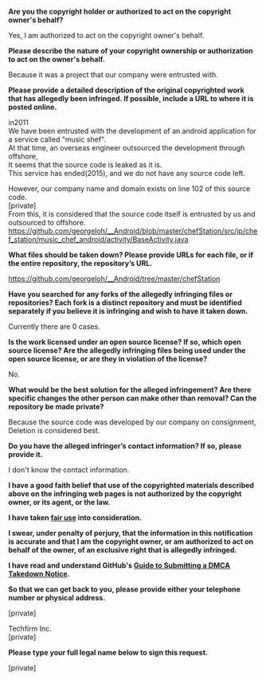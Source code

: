 **Are you the copyright holder or authorized to act on the copyright owner's behalf?**

Yes, I am authorized to act on the copyright owner's behalf.

**Please describe the nature of your copyright ownership or authorization to act on the owner's behalf.**

Because it was a project that our company were entrusted with.

**Please provide a detailed description of the original copyrighted work that has allegedly been infringed. If possible, include a URL to where it is posted online.**

in2011  
We have been entrusted with the development of an android application for a service called "music shef".  
At that time, an overseas engineer outsourced the development through offshore,  
It seems that the source code is leaked as it is.  
This service has ended(2015), and we do not have any source code left.  

However, our company name and domain exists on line 102 of this source code.  
[private]  
From this, it is considered that the source code itself is entrusted by us and outsourced to offshore.  
https://github.com/georgeloh/__Android/blob/master/chefStation/src/jp/chef_station/music_chef_android/activity/BaseActivity.java

**What files should be taken down? Please provide URLs for each file, or if the entire repository, the repository’s URL.**

https://github.com/georgeloh/__Android/tree/master/chefStation

**Have you searched for any forks of the allegedly infringing files or repositories? Each fork is a distinct repository and must be identified separately if you believe it is infringing and wish to have it taken down.**

Currently there are 0 cases.

**Is the work licensed under an open source license? If so, which open source license? Are the allegedly infringing files being used under the open source license, or are they in violation of the license?**

No.

**What would be the best solution for the alleged infringement? Are there specific changes the other person can make other than removal? Can the repository be made private?**

Because the source code was developed by our company on consignment,  
Deletion is considered best.

**Do you have the alleged infringer’s contact information? If so, please provide it.**

I don't know the contact information.

**I have a good faith belief that use of the copyrighted materials described above on the infringing web pages is not authorized by the copyright owner, or its agent, or the law.**

**I have taken <a href="https://www.lumendatabase.org/topics/22">fair use</a> into consideration.**

**I swear, under penalty of perjury, that the information in this notification is accurate and that I am the copyright owner, or am authorized to act on behalf of the owner, of an exclusive right that is allegedly infringed.**

**I have read and understand GitHub's <a href="https://docs.github.com/articles/guide-to-submitting-a-dmca-takedown-notice/">Guide to Submitting a DMCA Takedown Notice</a>.**

**So that we can get back to you, please provide either your telephone number or physical address.**

[private]

Techfirm Inc.  
[private]

**Please type your full legal name below to sign this request.**

[private]
